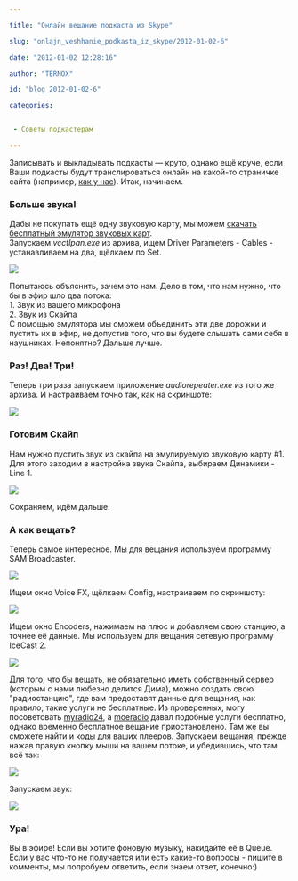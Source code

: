 ```yaml
---

title: "Онлайн вещание подкаста из Skype"

slug: "onlajn_veshhanie_podkasta_iz_skype/2012-01-02-6"

date: "2012-01-02 12:28:16"

author: "TERNOX"

id: "blog_2012-01-02-6"

categories:


 - Советы подкастерам

---
```

Записывать и выкладывать подкасты — круто, однако ещё круче, если Ваши подкасты будут транслироваться онлайн на какой-то страничке сайта (например, [как у нас](http://upodcast.ru/index/0-9)). Итак, начинаем.  
  

### Больше звука!

  
Дабы не покупать ещё одну звуковую карту, мы можем [скачать бесплатный эмулятор звуковых карт](https://vac.muzychenko.net).  
Запускаем _vcctlpan.exe_ из архива, ищем Driver Parameters - Cables - устанавливаем на два, щёлкаем по Set.  

![](30333306.jpg)

  
Попытаюсь объяснить, зачем это нам. Дело в том, что нам нужно, что бы в эфир шло два потока:  
1\. Звук из вашего микрофона  
2\. Звук из Скайпа  
С помощью эмулятора мы сможем объединить эти две дорожки и пустить их в эфир, не допустив того, что вы будете слышать сами себя в наушниках. Непонятно? Дальше лучше.  
  

### Раз! Два! Три!

  
Теперь три раза запускаем приложение _audiorepeater.exe_ из того же архива. И настраиваем точно так, как на скриншоте:  

![](69903086.jpg)

### Готовим Скайп

  
Нам нужно пустить звук из скайпа на эмулируемую звуковую карту #1. Для этого заходим в настройка звука Скайпа, выбираем Динамики - Line 1.  

![](02617960.jpg)

  
Сохраняем, идём дальше.  
  

### А как вещать?

  
Теперь самое интересное. Мы для вещания используем программу SAM Broadcaster.  

![](sambroadcaster.jpg)

  
Ищем окно Voice FX, щёлкаем Config, настраиваем по скриншоту:  

![](samcfg.jpg)

  
Ищем окно Encoders, нажимаем на плюс и добавляем свою станцию, а точнее её данные. Мы используем для вещания сетевую программу IceCast 2.  

![](samlame.jpg)
  
Для того, что бы вещать, не обязательно иметь собственный сервер (которым с нами любезно делится Дима), можно создать свою "радиостанцию", где вам предоставят данные для вещания, как правило, такие услуги не бесплатные. Из проверенных, могу посоветовать [myradio24](http://myradio24.com/), а [moeradio](http://moeradio.ru/) давал подобные услуги бесплатно, однако временно бесплатное вещание приостановлено. Там же вы сможете найти и коды для ваших плееров. Запускаем вещания, прежде нажав правую кнопку мыши на вашем потоке, и убедившись, что там всё так:  

![](samEncoders.jpg)

  
Запускаем звук:  

![](samMic.jpg)
  
  

### Ура!

  
Вы в эфире! Если вы хотите фоновую музыку, накидайте её в Queue. Если у вас что-то не получается или есть какие-то вопросы - пишите в комменты, мы попробуем ответить, если знаем ответ, конечно:)